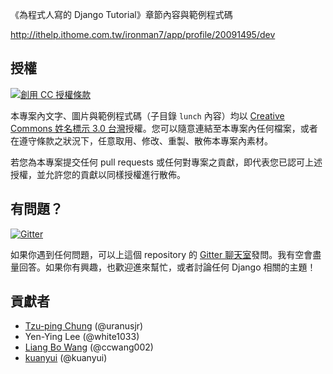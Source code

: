 《為程式人寫的 Django Tutorial》章節內容與範例程式碼

<http://ithelp.ithome.com.tw/ironman7/app/profile/20091495/dev>

## 授權

<a rel="license" href="http://creativecommons.org/licenses/by/3.0/tw/"><img alt="創用 CC 授權條款" style="border-width:0" src="https://i.creativecommons.org/l/by/3.0/tw/88x31.png" /></a>

本專案內文字、圖片與範例程式碼（子目錄 `lunch` 內容）均以 [Creative Commons 姓名標示 3.0 台灣]授權。您可以隨意連結至本專案內任何檔案，或者在遵守條款之狀況下，任意取用、修改、重製、散佈本專案內素材。

若您為本專案提交任何 pull requests 或任何對專案之貢獻，即代表您已認可上述授權，並允許您的貢獻以同樣授權進行散佈。

[Creative Commons 姓名標示 3.0 台灣]: http://creativecommons.org/licenses/by/3.0/tw/

## 有問題？

[![Gitter](https://badges.gitter.im/Join%20Chat.svg)](https://gitter.im/uranusjr/django-tutorial-for-programmers?utm_source=badge&utm_medium=badge&utm_campaign=pr-badge&utm_content=badge)

如果你遇到任何問題，可以上這個 repository 的 [Gitter 聊天室](https://gitter.im/uranusjr/django-tutorial-for-programmers)發問。我有空會盡量回答。如果你有興趣，也歡迎進來幫忙，或者討論任何 Django 相關的主題！

## 貢獻者

* [Tzu-ping Chung](https://uranusjr.com) (@uranusjr)
* Yen-Ying Lee (@white1033)
* [Liang Bo Wang](http://blog.liang2.tw/) (@ccwang002)
* [kuanyui](http://kuanyui.github.io/) (@kuanyui)
